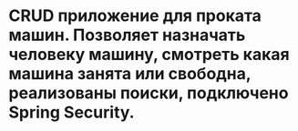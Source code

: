 # CRUD приложение для проката машин. Позволяет назначать человеку машину, смотреть какая машина занята или свободна, реализованы поиски, подключено Spring Security.
 

